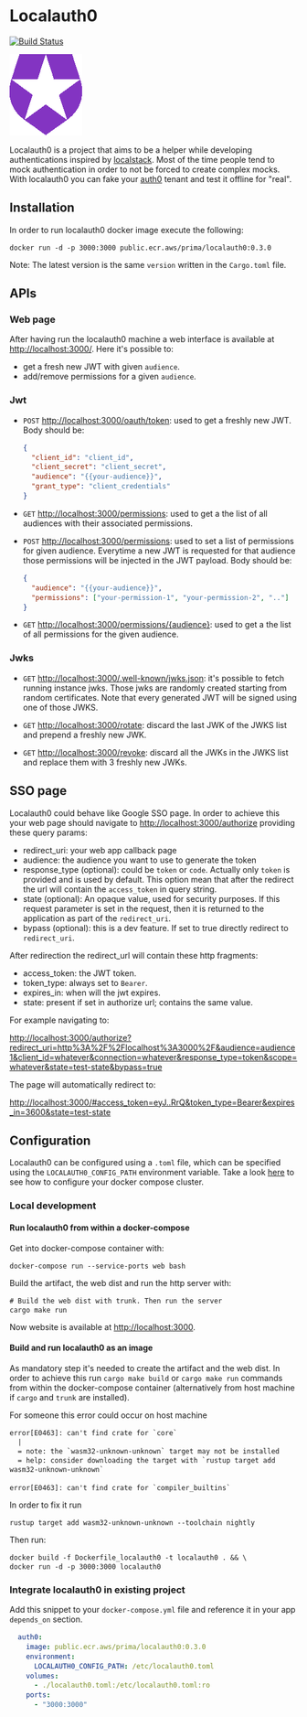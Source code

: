 # Localauth0

[![Build Status](https://drone-1.prima.it/api/badges/primait/localauth0/status.svg)](https://drone-1.prima.it/primait/localauth0)

![localauth0](web/assets/static/media/localauth0.png)

Localauth0 is a project that aims to be a helper while developing authentications inspired by [localstack](https://localstack.cloud/).
Most of the time people tend to mock authentication in order to not be forced to create complex mocks.
With localauth0 you can fake your [auth0](https://auth0.com/) tenant and test it offline for "real".

## Installation

In order to run localauth0 docker image execute the following:

```shell
docker run -d -p 3000:3000 public.ecr.aws/prima/localauth0:0.3.0
```

Note: The latest version is the same `version` written in the `Cargo.toml` file.

## APIs

### Web page

After having run the localauth0 machine a web interface is available at <http://localhost:3000/>.
Here it's possible to:

- get a fresh new JWT with given `audience`.
- add/remove permissions for a given `audience`.

### Jwt

- `POST` <http://localhost:3000/oauth/token>: used to get a freshly new JWT. Body
  should be:

  ```json
  {
    "client_id": "client_id",
    "client_secret": "client_secret",
    "audience": "{{your-audience}}",
    "grant_type": "client_credentials"
  }
  ```

- `GET` <http://localhost:3000/permissions>: used to get a the list of all audiences with their associated permissions.

- `POST` <http://localhost:3000/permissions>: used to set a list of permissions for
  given audience. Everytime a new JWT is requested for that audience those permissions will be injected in the JWT
  payload. Body should be:

  ```json
  {
    "audience": "{{your-audience}}",
    "permissions": ["your-permission-1", "your-permission-2", ".."]
  }
  ```

- `GET` <http://localhost:3000/permissions/{audience}>: used to get a the list of all permissions for the given 
  audience.

### Jwks

- `GET` <http://localhost:3000/.well-known/jwks.json>: it's possible to
fetch running instance jwks. Those jwks are randomly created starting from random certificates.
Note that every generated JWT will be signed using one of those JWKS.

- `GET` <http://localhost:3000/rotate>: discard the last JWK of the JWKS list and
  prepend a freshly new JWK.

- `GET` <http://localhost:3000/revoke>: discard all the JWKs in the JWKS list and
  replace them with 3 freshly new JWKs.

## SSO page

Localauth0 could behave like Google SSO page. In order to achieve this your web page should navigate to
<http://localhost:3000/authorize> providing these query params:

- redirect_uri: your web app callback page
- audience: the audience you want to use to generate the token
- response_type (optional): could be `token` or `code`. Actually only `token` is provided and is used by default. 
  This option mean that after the redirect the url will contain the `access_token` in query string.  
- state (optional): An opaque value, used for security purposes. If this request parameter is set in the request, 
  then it is returned to the application as part of the `redirect_uri`.
- bypass (optional): this is a dev feature. If set to true directly redirect to `redirect_uri`.

After redirection the redirect_url will contain these http fragments:
- access_token: the JWT token.
- token_type: always set to `Bearer`.
- expires_in: when will the jwt expires.
- state: present if set in authorize url; contains the same value.

For example navigating to:

<http://localhost:3000/authorize?redirect_uri=http%3A%2F%2Flocalhost%3A3000%2F&audience=audience1&client_id=whatever&connection=whatever&response_type=token&scope=whatever&state=test-state&bypass=true>

The page will automatically redirect to:

<http://localhost:3000/#access_token=eyJ..RrQ&token_type=Bearer&expires_in=3600&state=test-state>


## Configuration

Localauth0 can be configured using a `.toml` file, which can be specified using the `LOCALAUTH0_CONFIG_PATH` 
environment variable. Take a look [here](#Integrate-localauth0-in-existing-project) to see how to configure your 
docker compose cluster.

### Local development

#### Run localauth0 from within a docker-compose

Get into docker-compose container with:

```shell
docker-compose run --service-ports web bash
```

Build the artifact, the web dist and run the http server with:

```shell
# Build the web dist with trunk. Then run the server
cargo make run
```

Now website is available at <http://localhost:3000>.

#### Build and run localauth0 as an image

As mandatory step it's needed to create the artifact and the web dist. In order to achieve this run `cargo make
build` or `cargo make run` commands from within the docker-compose container (alternatively from host machine if
`cargo` and `trunk` are installed).

For someone this error could occur on host machine
```shell
error[E0463]: can't find crate for `core`
  |
  = note: the `wasm32-unknown-unknown` target may not be installed
  = help: consider downloading the target with `rustup target add wasm32-unknown-unknown`

error[E0463]: can't find crate for `compiler_builtins`
```

In order to fix it run 
```shell
rustup target add wasm32-unknown-unknown --toolchain nightly
```

Then run:

```shell
docker build -f Dockerfile_localauth0 -t localauth0 . && \
docker run -d -p 3000:3000 localauth0
```

### Integrate localauth0 in existing project

Add this snippet to your `docker-compose.yml` file and reference it in your app `depends_on` section.

```yaml
  auth0:
    image: public.ecr.aws/prima/localauth0:0.3.0
    environment:
      LOCALAUTH0_CONFIG_PATH: /etc/localauth0.toml
    volumes:
      - ./localauth0.toml:/etc/localauth0.toml:ro
    ports:
      - "3000:3000"
```
